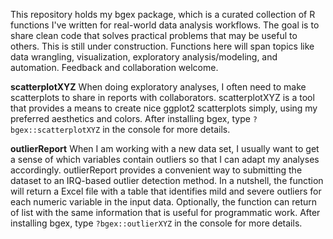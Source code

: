 This repository holds my bgex package, which is a curated collection of R functions I've written for real-world data analysis workflows. The goal is to share clean code that solves practical problems that may be useful to others.
This is still under construction. Functions here will span topics like data wrangling, visualization, exploratory analysis/modeling, and automation. 
Feedback and collaboration welcome.

**scatterplotXYZ**
When doing exploratory analyses, I often need to make scatterplots to share in reports with collaborators. scatterplotXYZ is a tool that provides a means to create nice ggplot2 scatterplots simply, using my preferred aesthetics and colors. After installing bgex, type `?bgex::scatterplotXYZ` in the console for more details.

**outlierReport**
When I am working with a new data set, I usually want to get a sense of which variables contain outliers so that I can adapt my analyses accordingly. outlierReport provides a convenient way to submitting the dataset to an IRQ-based outlier detection method. In a nutshell, the function will return a Excel file with a table that identifies mild and severe outliers for each numeric variable in the input data. Optionally, the function can return of list with the same information that is useful for programmatic work. After installing bgex, type `?bgex::outlierXYZ` in the console for more details.

